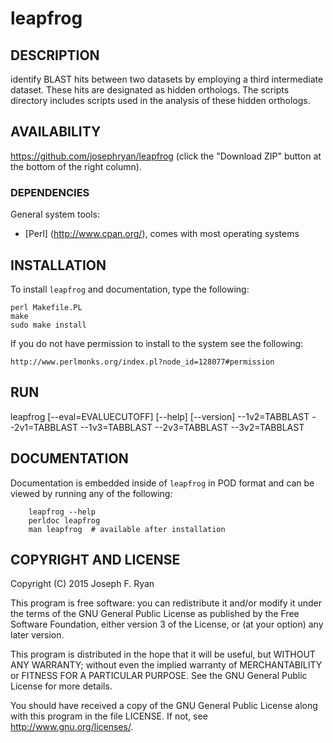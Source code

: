 # leapfrog

## DESCRIPTION

identify BLAST hits between two datasets by employing a third intermediate dataset. These hits are designated as hidden orthologs. The scripts directory includes scripts used in the analysis of these hidden orthologs.

## AVAILABILITY

https://github.com/josephryan/leapfrog (click the "Download ZIP" button at the bottom of the right column).

### DEPENDENCIES

General system tools:
- [Perl] (http://www.cpan.org/), comes with most operating systems

## INSTALLATION

To install `leapfrog` and documentation, type the following:

    perl Makefile.PL
    make
    sudo make install

If you do not have permission to install to the system see the following:

    http://www.perlmonks.org/index.pl?node_id=128077#permission

## RUN

   leapfrog [--eval=EVALUECUTOFF] [--help] [--version] --1v2=TABBLAST --2v1=TABBLAST --1v3=TABBLAST --2v3=TABBLAST --3v2=TABBLAST

## DOCUMENTATION

Documentation is embedded inside of `leapfrog` in POD format and
can be viewed by running any of the following:

        leapfrog --help
        perldoc leapfrog
        man leapfrog  # available after installation

## COPYRIGHT AND LICENSE

Copyright (C) 2015 Joseph F. Ryan

This program is free software: you can redistribute it and/or modify
it under the terms of the GNU General Public License as published by
the Free Software Foundation, either version 3 of the License, or
(at your option) any later version.

This program is distributed in the hope that it will be useful,
but WITHOUT ANY WARRANTY; without even the implied warranty of
MERCHANTABILITY or FITNESS FOR A PARTICULAR PURPOSE.  See the
GNU General Public License for more details.

You should have received a copy of the GNU General Public License
along with this program in the file LICENSE.  If not, see
http://www.gnu.org/licenses/.



